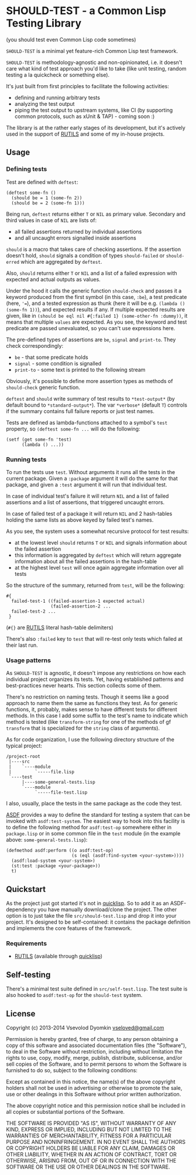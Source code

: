 # SHOULD-TEST - a Common Lisp Testing Library

(you should test even Common Lisp code sometimes)

`SHOULD-TEST` is a minimal yet feature-rich Common Lisp test framework.

`SHOULD-TEST` is methodology-agnostic and non-opinionated,
i.e. it doesn't care what kind of test approach you'd like to take
(like unit testing, random testing a la quickcheck or something else).


It's just built from first principles to facilitate the following activities:

- defining and running arbitrary tests
- analyzing the test output
- piping the test output to upstream systems, like CI
  (by supporting common protocols, such as xUnit & TAP) - coming soon :)

The library is at the rather early stages of its development,
but it's actively used in the support of [RUTILS][rutils] and some
of my in-house projects.

## Usage

### Defining tests

Test are defined with `deftest`:

    (deftest some-fn ()
      (should be = 1 (some-fn 2))
      (should be = 2 (some-fn 1)))

Being run, `deftest` returns either `T` or `NIL` as primary value.
Secondary and third values in case of `NIL` are lists of:

- all failed assertions returned by individual assertions
- and all uncaught errors signalled inside assertions

`should` is a macro that takes care of checking assertions.
If the assertion doesn't hold, `should` signals a condition of types
`should-failed` or `should-erred` which are aggregated by `deftest`.

Also, `should` returns either `T` or
`NIL` and a list of a failed expression with expected and actual outputs as values.

Under the hood it calls the generic function `should-check`
and passes it a keyword produced from the first symbol (in this case, `:be`),
a test predicate (here, `'=`), and a tested expression as thunk
(here it will be e.g. `(lambda () (some-fn 1))`), and expected results if any.
If multiple expected results are given, like in
`(should be eql nil #{:failed 1} (some-other-fn :dummy))`,
it means that multiple `values` are expected.
As you see, the keyword and test predicate are passed unevaluated,
so you can't use expressions here.

The pre-defined types of assertions are `be`, `signal` and `print-to`.
They check correspondingly:

- `be` - that some predicate holds
- `signal` - some condition is signalled
- `print-to` - some text is printed to the following stream

Obviously, it's possible to define more assertion types
as methods of `should-check` generic function.

`deftest` and `should` write summary of test results to `*test-output*`
(by default bound to `*standard-output*`).
The var `*verbose*` (default `T`) controls if the summary contains
full failure reports or just test names.

Tests are defined as lambda-functions attached to a symbol's `test` property,
so `(deftest some-fn ...` will do the following:

    (setf (get some-fn 'test)
          (lambda () ...))


### Running tests

To run the tests use `test`. Without arguments it runs all the tests
in the current package. Given a `:package` argument it will do the same
for that package, and given a `:test` argument it will run that individual test.

In case of individual test's failure it will return `NIL`
and a list of failed assertions and a list of assertions,
that triggered uncaught errors.

In case of failed test of a package it will return `NIL`
and 2 hash-tables holding the same lists as above keyed by failed test's names.

As you see, the system uses a somewhat recursive protocol for test results:

- at the lowest level `should` returns `T` or `NIL`
  and signals information about the failed assertion
- this information is aggregated by `deftest` which will return
  aggregate information about all the failed assertions in the hash-table
- at the highest level `test` will once again aggregate information
  over all tests

So the structure of the summary, returned from `test`, will be the following:

    #{
      failed-test-1 ((failed-assertion-1 expected actual)
                     (failed-assertion-2 ...
      failed-test-2 ...
     }

(`#{}` are [RUTILS][rutils] literal hash-table delimiters)

There's also `:failed` key to `test` that will re-test only tests
which failed at their last run.

### Usage patterns

As `SHOULD-TEST` is agnostic, it doesn't impose any restrictions on
how each individual project organizes its tests. Yet, having established
patterns and best-practices never hearts. This section collects some of them.

There's no restriction on naming tests. Though it seems like a good approach
to name them the same as functions they test. As for generic functions,
it, probably, makes sense to have different tests for different methods.
In this case I add some suffix to the test's name to indicate which method
is tested (like `transform-string` for one of the methods of gf `transform`
that is specialized for the `string` class of arguments).

As for code organization, I use the following directory structure
of the typical project:


    /project-root
     |----src
     |    `----module
     |         `-----file.lisp
     `----test
          |----some-general-tests.lisp
          `----module
               `-----file-test.lisp

I also, usually, place the tests in the same package as the code they test.

[ASDF][asdf] provides a way to define the standard  for testing a system
that can be invoked with `asdf:test-system`.
The easiest way to hook into this facility is to define the following method
for `asdf:test-op` somewhere either in `package.lisp` or in some common file in
the `test` module (in the example above: `some-general-tests.lisp`):

    (defmethod asdf:perform ((o asdf:test-op)
                             (s (eql (asdf:find-system <your-system>))))
      (asdf:load-system <your-system>)
      (st:test :package <your-package>))
      t)


## Quickstart

As the project just got started it's not in [quicklisp][ql].
So to add it as an ASDF-dependency you have manually download/clone the project.
The other option is to just take the file `src/should-test.lisp`
and drop it into your project. It's designed to be self-contained:
it contains the package definition
and implements the core features of the framework.

### Requirements

- [RUTILS][rutils] (available through [quicklisp][ql])


## Self-testing

There's a minimal test suite defined in `src/self-test.lisp`.
The test suite is also hooked to `asdf:test-op` for the `should-test` system.


## License

 Copyright (c) 2013-2014 Vsevolod Dyomkin <vseloved@gmail.com>

 Permission is hereby granted, free of charge, to any person
 obtaining a copy of this software and associated documentation
 files (the "Software"), to deal in the Software without
 restriction, including without limitation the rights to use,
 copy, modify, merge, publish, distribute, sublicense, and/or sell
 copies of the Software, and to permit persons to whom the
 Software is furnished to do so, subject to the following
 conditions:

 Except as contained in this notice, the name(s) of the above
 copyright holders shall not be used in advertising or otherwise
 to promote the sale, use or other dealings in this Software
 without prior written authorization.

 The above copyright notice and this permission notice shall be
 included in all copies or substantial portions of the Software.

 THE SOFTWARE IS PROVIDED "AS IS", WITHOUT WARRANTY OF ANY KIND,
 EXPRESS OR IMPLIED, INCLUDING BUT NOT LIMITED TO THE WARRANTIES
 OF MERCHANTABILITY, FITNESS FOR A PARTICULAR PURPOSE AND
 NONINFRINGEMENT. IN NO EVENT SHALL THE AUTHORS OR COPYRIGHT
 HOLDERS BE LIABLE FOR ANY CLAIM, DAMAGES OR OTHER LIABILITY,
 WHETHER IN AN ACTION OF CONTRACT, TORT OR OTHERWISE, ARISING
 FROM, OUT OF OR IN CONNECTION WITH THE SOFTWARE OR THE USE OR
 OTHER DEALINGS IN THE SOFTWARE.


  [ql]: http://quicklisp.org
  [asdf]: http://common-lisp.net/project/asdf
  [rutils]: http://github.com/vseloved/rutils
